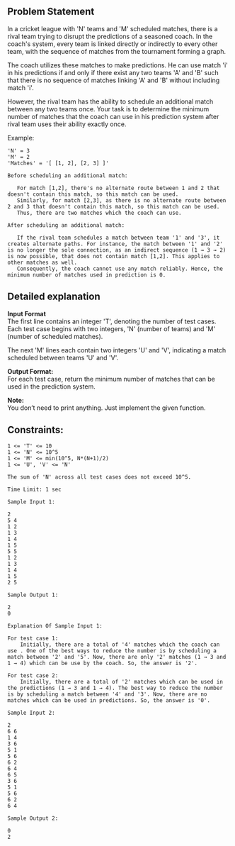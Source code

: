 Problem Statement
-
In a cricket league with 'N' teams and 'M' scheduled matches, there is a rival team trying to disrupt the predictions of a seasoned coach. In the coach's system, every team is linked directly or indirectly to every other team, with the sequence of matches from the tournament forming a graph.

The coach utilizes these matches to make predictions. He can use match 'i' in his predictions if and only if there exist any two teams 'A' and 'B' such that there is no sequence of matches linking 'A' and 'B' without including match 'i'.

However, the rival team has the ability to schedule an additional match between any two teams once. Your task is to determine the minimum number of matches that the coach can use in his prediction system after rival team uses their ability exactly once.

Example:
```
'N' = 3
'M' = 2
'Matches' = '[ [1, 2], [2, 3] ]'

Before scheduling an additional match:

   For match [1,2], there's no alternate route between 1 and 2 that doesn't contain this match, so this match can be used.
   Similarly, for match [2,3], as there is no alternate route between 2 and 3 that doesn't contain this match, so this match can be used.
   Thus, there are two matches which the coach can use.

After scheduling an additional match:

   If the rival team schedules a match between team '1' and '3', it creates alternate paths. For instance, the match between '1' and '2' is no longer the sole connection, as an indirect sequence (1 → 3 → 2) is now possible, that does not contain match [1,2]. This applies to other matches as well.
   Consequently, the coach cannot use any match reliably. Hence, the minimum number of matches used in prediction is 0.
```

Detailed explanation<br>
-
**Input Format** <br>
The first line contains an integer 'T', denoting the number of test cases.
Each test case begins with two integers, 'N' (number of teams) and 'M' (number of scheduled matches).

The next 'M' lines each contain two integers 'U' and 'V', indicating a match scheduled between teams 'U' and 'V'.

**Output Format:** <br>
For each test case, return the minimum number of matches that can be used in the prediction system.

**Note:** <br>
You don’t need to print anything. Just implement the given function.  

Constraints:
-
```
1 <= 'T' <= 10
1 <= 'N' <= 10^5
1 <= 'M' <= min(10^5, N*(N+1)/2)
1 <= 'U', 'V' <= 'N'

The sum of 'N' across all test cases does not exceed 10^5.

Time Limit: 1 sec

```

```
Sample Input 1:

2
5 4
1 2
1 3
1 4
1 5
5 5
1 2
1 3
1 4
1 5
2 5

Sample Output 1:

2
0

Explanation Of Sample Input 1:

For test case 1:
    Initially, there are a total of '4' matches which the coach can use . One of the best ways to reduce the number is by scheduling a match between '2' and '5'. Now, there are only '2' matches (1 → 3 and 1 → 4) which can be use by the coach. So, the answer is '2'.

For test case 2:
    Initially, there are a total of '2' matches which can be used in the predictions (1 → 3 and 1 → 4). The best way to reduce the number is by scheduling a match between '4' and '3'. Now, there are no matches which can be used in predictions. So, the answer is '0'.

Sample Input 2:

2
6 6
1 4
3 6
5 1
5 6
6 2
6 4
6 5
3 6
5 1
5 6
6 2
6 4

Sample Output 2:

0
2


```

